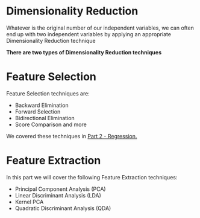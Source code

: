 
# Dimensionality Reduction
Whatever is the original number of our independent variables, we can often end up with two independent variables by applying an appropriate Dimensionality Reduction technique

**There are two types of Dimensionality Reduction techniques**

# Feature Selection
Feature Selection techniques are:
* Backward Elimination
* Forward Selection
* Bidirectional Elimination
* Score Comparison and more

We covered these techniques in [Part 2 - Regression.](Machine_Learning_A-Z_Mine/Part%202%20-%20Regression/Section%2010%20-%20Evaluating%20Regression%20Models%20Performance/notes.md)

# Feature Extraction

In this part we will cover the following Feature Extraction techniques:

- Principal Component Analysis (PCA)
- Linear Discriminant Analysis (LDA)
- Kernel PCA
- Quadratic Discriminant Analysis (QDA)
